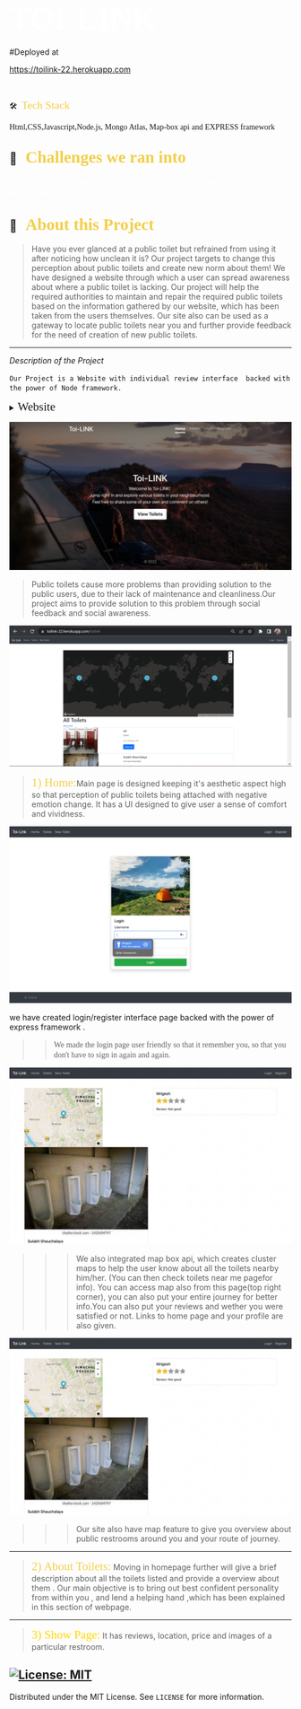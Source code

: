 # <span style="color:#fff; font-family: 'Bebas Neue'; font-size: 2em;">TOI-LINK </span>

#Deployed at 

https://toilink-22.herokuapp.com

<br>



🛠 &nbsp;<span style="color: #f2cf4a; font-family: Babas; font-size: 1.4em;">Tech Stack

</span> 

<span style="font-family: 'Arial, Helvetica, sans-serif';"> Html,CSS,Javascript,Node.js, Mongo Atlas, Map-box api and EXPRESS framework
 </span>

##  💼 &nbsp; <span style="color: #f2cf4a; font-family: Babas; font-size: 1.4em;">Challenges we ran into
</span>
<span style="color:#fff; font-family: 'Bebas Neue'; font-size: 1.2em;">Integrating Map-Box api to our site and putting backend for the user review section.
</span>

## 🔭 &nbsp; <span style="color: #f2cf4a; font-family: Babas; font-size: 1.4em;">About this Project
</span>

>Have you ever glanced at a public toilet but refrained from
using it after noticing how unclean it is?
Our project targets to change this perception about public
toilets and create new norm about them!
We have designed a website through which a user can spread
awareness about where a public toilet is lacking.
Our project will help the required authorities to maintain and
repair the required public toilets based on the information
gathered by our website, which has been taken from the users
themselves.
Our site also can be used as a gateway to locate public toilets
near you and further provide feedback for the need of creation
of new public toilets.
</span>


----

*Description of the Project*

``Our Project is a Website with individual review interface  backed with the power of Node framework.``
<details>
           <summary><span style="font-family:Papyrus; font-size:1.5em;">Website</span></summary>
           <p></p>
         </details>
         



![Home page](home.jpeg)

>Public toilets cause more problems than providing
solution to the public users, due to their lack of
maintenance and cleanliness.Our project aims to
provide solution to this problem through social
feedback and social awareness.


![Main page](main.png)

><span style="color: #f2cf4a; font-family: Babas; font-size: 1.5em;">1) Home:</span>Main page is designed keeping it's aesthetic aspect high so that perception of public toilets being attached with negative emotion change. It has a UI designed to give user a sense of comfort and vividness.

![login](login.jpeg)

we have created login/register interface page backed with the power of express framework .

>><span style="font-family: 'Lucida Console';">We made the login page user friendly so that it remember you, so that you don't have to sign in again and again. </span>





![Gps page](reviews2.jpeg)

>>>We also integrated map box api, which creates cluster maps to help the user know about all the toilets nearby him/her. (You can then check toilets near me pagefor info). You can access map also from this page(top right corner), you can also put your entire journey for better info.You can also put your reviews and wether you were satisfied or not. Links to home page and your profile are also given.


![Map page](reviews2.jpeg)

>>>Our site also have map feature to give you overview about public restrooms around you and your route of journey.

----
><span style="color: #f2cf4a; font-family: Babas; font-size: 1.5em;">2) About Toilets:</span>
Moving in homepage further will give a brief description about all the toilets listed and provide a overview about them . Our main objective is to bring out best confident personality from within you , and lend a helping hand ,which has been explained in this section of webpage. 




----

><span style="color:gold; font-family: Babas; font-size: 1.5em;">3) Show Page:</span> It has reviews, location, price and images of a particular restroom. 



<!-- LICENSE -->
## [![License: MIT](https://img.shields.io/badge/License-MIT-yellow.svg)](https://opensource.org/licenses/MIT)  

Distributed under the MIT License. See `LICENSE` for more information.
